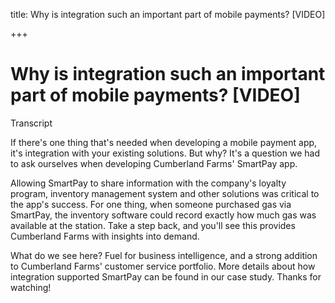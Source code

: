 title: Why is integration such an important part of mobile payments? [VIDEO]

+++

# Why is integration such an important part of mobile payments? [VIDEO]

Transcript

If there's one thing that's needed when developing a mobile payment app, it's integration with your existing solutions. But why? It's a question we had to ask ourselves when developing Cumberland Farms' SmartPay app.  

Allowing SmartPay to share information with the company's loyalty program, inventory management system and other solutions was critical to the app's success. For one thing, when someone purchased gas via SmartPay, the inventory software could record exactly how much gas was available at the station. Take a step back, and you'll see this provides Cumberland Farms with insights into demand.  

What do we see here? Fuel for business intelligence, and a strong addition to Cumberland Farms' customer service portfolio. More details about how integration supported SmartPay can be found in our case study. Thanks for watching!
